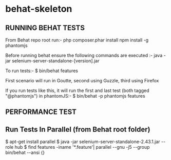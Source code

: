 behat-skeleton
==============
RUNNING BEHAT TESTS
-------------------

From Behat repo root run:-
php composer.phar install
npm install -g phantomjs

Before running behat ensure the following commands are executed :-
java -jar selenium-server-standalone-[version].jar

To run tests:-
$ bin/behat features

First scenario will run in Goutte, second using Guzzle, third using Firefox

If you run tests like this, it will run the first and last test (both tagged "@phantomjs") in phantomJS:-
$ bin/behat -p phantomjs features


PERFORMANCE TEST
----------------

Run Tests In Parallel (from Behat root folder)
----------------------------------------------

$ apt-get install parallel
$ java -jar selenium-server-standalone-2.43.1.jar --role hub
$ find features -iname '*.feature'|  parallel --gnu -j5 --group bin/behat --ansi {}
